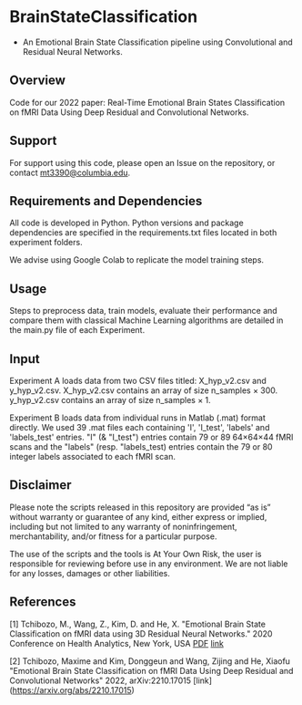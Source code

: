 # BrainStateClassification

- An Emotional Brain State Classification pipeline using Convolutional and Residual Neural Networks.

## Overview

Code for our 2022 paper: Real-Time Emotional Brain States Classification on fMRI Data Using Deep Residual and Convolutional Networks.

## Support

For support using this code, please open an Issue on the repository, or contact mt3390@columbia.edu.

## Requirements and Dependencies

All code is developed in Python. Python versions and package dependencies are specified in the requirements.txt files located in both experiment folders.

We advise using Google Colab to replicate the model training steps.

## Usage

Steps to preprocess data, train models, evaluate their performance and compare them with classical Machine Learning algorithms are detailed in the main.py file of each Experiment.

## Input

Experiment A loads data from two CSV files titled: X_hyp_v2.csv and y_hyp_v2.csv. X_hyp_v2.csv contains an array of size n_samples × 300. y_hyp_v2.csv contains an array of size n_samples × 1.

Experiment B loads data from individual runs in Matlab (.mat) format directly. We used 39 .mat files each containing 'I', 'I_test', 'labels' and 'labels_test' entries. "I" (& "I_test") entries contain 79 or 89 64×64×44 fMRI scans and the "labels" (resp. "labels_test) entries contain the 79 or 80 integer labels associated to each fMRI scan. 

## Disclaimer

Please note the scripts released in this repository are provided “as is” without warranty or guarantee of any kind, either express or implied, including but not limited to any warranty of noninfringement, merchantability, and/or fitness for a particular purpose.

The use of the scripts and the tools is At Your Own Risk, the user is responsible for reviewing before use in any environment. We are not liable for any losses, damages or other liabilities.

## References

<a id="1">[1]</a> Tchibozo, M., Wang, Z., Kim, D. and He, X. "Emotional Brain State Classification on fMRI data using 3D Residual Neural Networks." 2020 Conference on Health Analytics, New York, USA [PDF](https://static1.squarespace.com/static/5f628d032f186434589f4eb2/t/6064f7440688f717764c4159/1617229642160/resnet-poster_3-30-2021_final.pdf) [link](https://www.dsiposters.com/posters/health-analytics-team-2)

<a id="2">[2]</a> Tchibozo, Maxime and Kim, Donggeun and Wang, Zijing and He, Xiaofu "Emotional Brain State Classification on fMRI Data Using Deep Residual and Convolutional Networks" 2022, arXiv:2210.17015 [link] (https://arxiv.org/abs/2210.17015)


